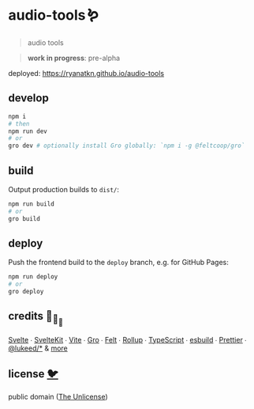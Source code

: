 # audio-tools🪱

> audio tools

> **work in progress**: pre-alpha

deployed: <https://ryanatkn.github.io/audio-tools>

## develop

```bash
npm i
# then
npm run dev
# or
gro dev # optionally install Gro globally: `npm i -g @feltcoop/gro`
```

## build

Output production builds to `dist/`:

```bash
npm run build
# or
gro build
```

## deploy

Push the frontend build to the `deploy` branch, e.g. for GitHub Pages:

```bash
npm run deploy
# or
gro deploy
```

## credits 🐢<sub>🐢</sub><sub><sub>🐢</sub></sub>

[Svelte](https://github.com/sveltejs/svelte) ∙
[SvelteKit](https://github.com/sveltejs/kit) ∙
[Vite](https://github.com/vitejs/vite) ∙
[Gro](https://github.com/feltcoop/gro) ∙
[Felt](https://github.com/feltcoop/felt) ∙
[Rollup](https://github.com/rollup/rollup) ∙
[TypeScript](https://github.com/microsoft/TypeScript) ∙
[esbuild](https://github.com/evanw/esbuild) ∙
[Prettier](https://github.com/prettier/prettier) ∙
[@lukeed\/\*](https://github.com/lukeed)
& [more](package.json)

## license [🐦](https://wikipedia.org/wiki/Free_and_open-source_software)

public domain ([The Unlicense](license))
